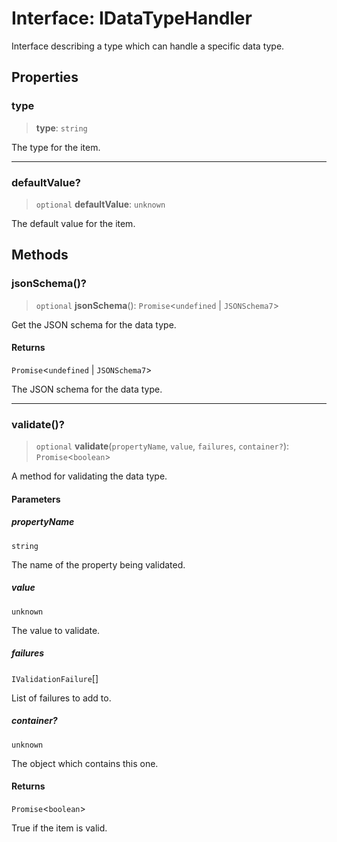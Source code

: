 # Interface: IDataTypeHandler

Interface describing a type which can handle a specific data type.

## Properties

### type

> **type**: `string`

The type for the item.

***

### defaultValue?

> `optional` **defaultValue**: `unknown`

The default value for the item.

## Methods

### jsonSchema()?

> `optional` **jsonSchema**(): `Promise`\<`undefined` \| `JSONSchema7`\>

Get the JSON schema for the data type.

#### Returns

`Promise`\<`undefined` \| `JSONSchema7`\>

The JSON schema for the data type.

***

### validate()?

> `optional` **validate**(`propertyName`, `value`, `failures`, `container?`): `Promise`\<`boolean`\>

A method for validating the data type.

#### Parameters

##### propertyName

`string`

The name of the property being validated.

##### value

`unknown`

The value to validate.

##### failures

`IValidationFailure`[]

List of failures to add to.

##### container?

`unknown`

The object which contains this one.

#### Returns

`Promise`\<`boolean`\>

True if the item is valid.
